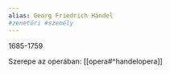 ```yaml
---
alias: Georg Friedrich Händel
#zenetöri #személy
---
```

1685-1759

Szerepe az operában: 
[[opera#^handelopera]]

